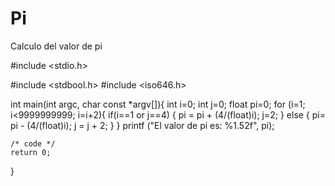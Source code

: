 # Pi
Calculo del valor de pi

#include <stdio.h>

#include <stdbool.h>
#include <iso646.h>

int main(int argc, char const *argv[]){
	int i=0;
	int j=0;
	float pi=0;
for (i=1; i<9999999999; i=i+2){
	if(i==1 or j==4) {
		pi = pi + (4/(float)i);
		j=2;
	}
	else {
		pi= pi - (4/(float)i);
		j = j + 2;
	}
}
printf ("El valor de pi es: %1.52f", pi);

	/* code */
	return 0;
}


